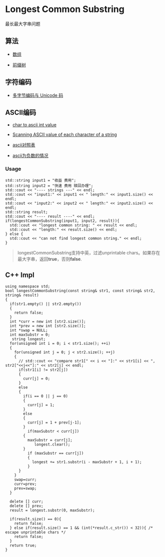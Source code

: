 # Longest Common Substring
最长最大字串问题

## 算法

* [数组](http://www.sourcetricks.com/2012/07/longest-common-substring-problem.html#.WUPNsROGOCQ)

* [前缀树](http://www.talkativeman.com/longest-common-substring-algorithm/)

## 字符编码

* [多字节编码与 Unicode 码](http://wiki.jikexueyuan.com/project/visual-studio/14.html)

## ASCII编码

* [char to ascii int value](https://stackoverflow.com/questions/15999272/how-to-convert-an-ascii-char-to-its-ascii-int-value)

* [Scanning ASCII value of each character of a string](https://stackoverflow.com/questions/13412206/scanning-ascii-value-of-each-character-of-a-string)

* [ascii对照表](http://www.learncpp.com/cpp-tutorial/27-chars/)

* [ascii为负数的情况](https://stackoverflow.com/questions/4690415/negative-ascii-value)

### Usage

```
std::string input1 = "收益 费用";
std::string input2 = "快速 费用 赎回办理";
std::cout << "---- strings ---" << endl;
std::cout << "input1:" << input1 << " length:" << input1.size() << endl;
std::cout << "input2:" << input2 << " length:" << input2.size() << endl;
std::string result;
std::cout << "---- result ----" << endl;
if(longestCommonSubstring(input1, input2, result)){
  std::cout << "longest common string: " << result << endl;
  std::cout << "length:" << result.size() << endl;
} else {
  std::cout << "can not find longest common string." << endl;
}
```

> longestCommonSubstring支持中英，过滤unprintable chars。如果存在最大字串，返回**true**，否则**false**.


## C++ Impl
```
using namespace std;
bool longestCommonSubstring(const string& str1, const string& str2, string& result)
{
  if(str1.empty() || str2.empty())
  {
    return false;
  }
  int *curr = new int [str2.size()];
  int *prev = new int [str2.size()];
  int *swap = NULL;
  int maxSubstr = 0;
   string longest;
  for(unsigned int i = 0; i < str1.size(); ++i)
  {
    for(unsigned int j = 0; j < str2.size(); ++j)
    {
      // std::cout << "compare str1[" << i << "]:" << str1[i] << ", str2["<<j<<"]:" << str2[j] << endl;
      if(str1[i] != str2[j])
      {
        curr[j] = 0;
      }
      else
      {
        if(i == 0 || j == 0)
        {
          curr[j] = 1;
        }
        else
        {
          curr[j] = 1 + prev[j-1];
        }
          if(maxSubstr < curr[j])
        {
          maxSubstr = curr[j];
             longest.clear();
        }
          if (maxSubstr == curr[j])
          {
            longest += str1.substr(i - maxSubstr + 1, i + 1);
          }
      }
    }
    swap=curr;
    curr=prev;
    prev=swap;
  }

  delete [] curr;
  delete [] prev;
  result = longest.substr(0, maxSubstr);

  if(result.size() == 0){
    return false;
  } else if(result.size() == 1 && (int(*result.c_str()) < 32)){ /* escape unprintable chars */
    return false;
  }
  return true;
}
``` 